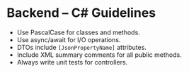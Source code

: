 # Backend – C# Guidelines

- Use PascalCase for classes and methods.
- Use async/await for I/O operations.
- DTOs include `[JsonPropertyName]` attributes.
- Include XML summary comments for all public methods.
- Always write unit tests for controllers.
